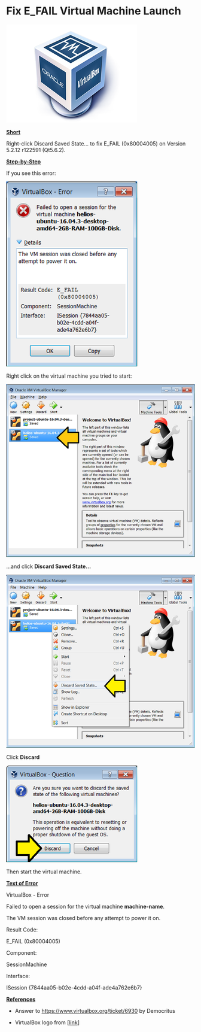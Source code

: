 # Fix E_FAIL Virtual Machine **Launch**

![virtualbox_logo_1](virtualbox_logo_1.png)

**<u><span>Short</span></u>**

Right-click Discard Saved State... to fix E\_FAIL (0x80004005) on Version 5.2.12 r122591 (Qt5.6.2).

**<u><span>Step-by-Step</span></u>**

If you see this error:

![e_fail_message_2](e_fail_message_2.png)

Right click on the virtual machine you tried to start:

![right_click_virtual_machine_3](right_click_virtual_machine_3.png)

...and click **Discard Saved State...**

![discard_saved_state_4](discard_saved_state_4.png)

Click **Discard**

![click_discard_5](click_discard_5.png)

Then start the virtual machine.

**<u><span>Text of Error</span></u>**

VirtualBox - Error

Failed to open a session for the virtual machine **machine-name**.

The VM session was closed before any attempt to power it on.

Result Code:

E\_FAIL (0x80004005)

Component:

SessionMachine

Interface:

ISession {7844aa05-b02e-4cdd-a04f-ade4a762e6b7}

**<u><span>References</span></u>**

-   Answer to https://www.virtualbox.org/ticket/6930 by Democritus
    
-   VirtualBox logo from \[[link](https://linux.systeminside.net/como-instalar-y-configurar-virtualbox/)\]